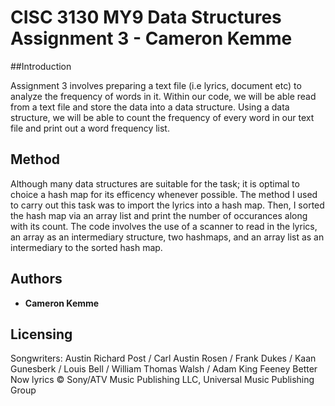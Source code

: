 # CISC 3130 MY9 Data Structures Assignment 3 - Cameron Kemme

##Introduction
  
  Assignment 3 involves preparing a text file (i.e lyrics, document etc) to analyze the frequency of words in it. 
Within our code, we will be able read from a text file and store the data into a data structure. 
Using a data structure, we will be able to count the frequency of every word in our text file and print out a word frequency list.

## Method
  Although many data structures are suitable for the task; it is optimal to choice a hash map for its efficency whenever possible.
The method I used to carry out this task was to import the lyrics into a hash map. Then, I sorted the hash map via an array list and 
print the number of occurances along with its count. The code involves the use of a scanner to read in the lyrics, an array as an
intermediary structure, two hashmaps, and an array list as an intermediary to the sorted hash map. 

## Authors

* **Cameron Kemme**

## Licensing

Songwriters: Austin Richard Post / Carl Austin Rosen / Frank Dukes / Kaan Gunesberk / Louis Bell / William Thomas Walsh / Adam King Feeney
Better Now lyrics © Sony/ATV Music Publishing LLC, Universal Music Publishing Group
